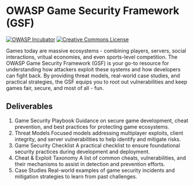 # OWASP Game Security Framework (GSF)

[![OWASP Incubator](https://img.shields.io/badge/owasp-incubator%20project-48A646.svg)](https://owasp.org/projects/)
[![Creative Commons License](https://img.shields.io/github/license/OWASP/www-project-gamesec-framework.svg)](https://creativecommons.org/licenses/by-sa/4.0/ "CC BY-SA 4.0")

Games today are massive ecosystems - combining players, servers, social interactions, vritual economies, and even sports-level competition. The OWASP Game Security Framework (GSF) is your go-to resource for understanding how attackers exploit these systems and how developers can fight back. By providing threat models, real-world case studies, and practical strategies, the GSF equips you to root out vulnerabilities and keep games fair, secure, and most of all - fun.

## Deliverables

1. Game Security Playbook
        Guidance on secure game development, cheat prevention, and best practices for protecting game ecosystems.
2. Threat Models
        Focused models addressing multiplayer exploits, client integrity, and server vulnerabilities to help identify and mitigate risks.
3. Game Security Checklist
        A practical checklist to ensure foundational security practices during development and deployment.
4. Cheat & Exploit Taxonomy
        A list of common cheats, vulnerabilities, and their mechanisms to assist in detection and prevention efforts.
5. Case Studies
        Real-world examples of game security incidents and mitigation strategies to learn from past challenges.
